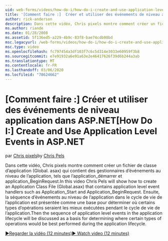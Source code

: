 ```yaml
---
uid: web-forms/videos/how-do-i/how-do-i-create-and-use-application-level-events-in-aspnet
title: '[Comment faire :]  Créer et utiliser des événements de niveau application dans ASP.NET | Microsoft Docs'
author: rick-anderson
description: Dans cette vidéo, Chris pixels montre comment créer un fichier de classe d’application (Global. asax) qui contient des gestionnaires d’événements au niveau de l’application, tels que Application_S...
ms.author: riande
ms.date: 01/28/2008
ms.assetid: 5f136ed5-a229-4b9c-83f8-bae74cdb98bd
msc.legacyurl: /web-forms/videos/how-do-i/how-do-i-create-and-use-application-level-events-in-aspnet
msc.type: video
ms.openlocfilehash: fc797454a3df103f7c6c5d314e3033e60959f3b8
ms.sourcegitcommit: e7e91932a6e91a63e2e46417626f39d6b244a3ab
ms.translationtype: MT
ms.contentlocale: fr-FR
ms.lasthandoff: 03/06/2020
ms.locfileid: "78624662"
---
```

# <a name="how-do-i--create-and-use-application-level-events-in-aspnet"></a><span data-ttu-id="930d4-103">[Comment faire :]  Créer et utiliser des événements de niveau application dans ASP.NET</span><span class="sxs-lookup"><span data-stu-id="930d4-103">[How Do I:]  Create and Use Application Level Events in ASP.NET</span></span>

<span data-ttu-id="930d4-104">par [Chris pixels](https://twitter.com/chrispels)</span><span class="sxs-lookup"><span data-stu-id="930d4-104">by [Chris Pels](https://twitter.com/chrispels)</span></span>

<span data-ttu-id="930d4-105">Dans cette vidéo, Chris pixels montre comment créer un fichier de classe d’application (Global. asax) qui contient des gestionnaires d’événements au niveau de l’application, tels que l’application\_démarrer et application\_BeginRequest.</span><span class="sxs-lookup"><span data-stu-id="930d4-105">In this video Chris Pels will show how to create an Application Class File (Global.asax) that contains application level event handlers such as Application\_Start and Application\_BeginRequest.</span></span> <span data-ttu-id="930d4-106">Ensuite, la séquence d’événements au niveau de l’application dans le cycle de vie de l’application est présentée comme une base pour déterminer où certains types d’opérations seraient les mieux exécutées pendant le cycle de vie de l’application.</span><span class="sxs-lookup"><span data-stu-id="930d4-106">Then the sequence of application level events in the application lifecycle will be discussed as a basis for determining where certain types of operations would be best performed during the application lifecycle.</span></span>

[<span data-ttu-id="930d4-107">&#9654;Regarder la vidéo (12 minutes)</span><span class="sxs-lookup"><span data-stu-id="930d4-107">&#9654; Watch video (12 minutes)</span></span>](https://channel9.msdn.com/Blogs/ASP-NET-Site-Videos/how-do-i-create-and-use-application-level-events-in-aspnet)
